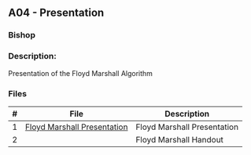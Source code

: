 ## A04 - Presentation
### Bishop
### Description:

Presentation of the Floyd Marshall Algorithm 

### Files

|   #   | File     | Description                      |
| :---: | -------- | -------------------------------- |
|   1   |[Floyd Marshall Presentation](https://github.com/BishopSwearingen/3013-Algorithms-Swearingen/blob/main/Assignments/A04/Floyd%20Warshall%20Presentation%20Adv%20Struc.pptx) | Floyd Marshall Presentation  |
|   2   |    |         Floyd Marshall Handout            |



